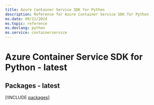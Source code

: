 ```yaml
---
title: Azure Container Service SDK for Python
description: Reference for Azure Container Service SDK for Python
ms.date: 09/11/2024
ms.topic: reference
ms.devlang: python
ms.service: containerservice
---
```

# Azure Container Service SDK for Python - latest
## Packages - latest
[!INCLUDE [packages](container-service-index.md)]
